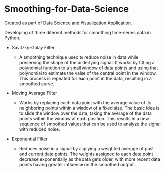 # Smoothing-for-Data-Science


Created as part of [Data Science and Visualization Application](https://github.com/YuganshuWadhwa/Data-Science-and-Visualization-Application).

Developing of three diferent methods for smoothing time-series data in Python.


* Savitzky-Golay Filter

  * A smoothing technique used to reduce noise in data while preserving the shape of the underlying signal. It works by fitting a polynomial function to a small window of data points and using that polynomial to estimate the value of the central point in the window. This process is repeated for each point in the data, resulting in a smoothed curve.

* Moving Average Filter

  * Works by replacing each data point with the average value of its neighboring points within a window of a fixed size. The basic idea is to slide the window over the data, taking the average of the data points within the window at each position. This results in a new sequence of smoothed values that can be used to analyze the signal with reduced noise. 

* Exponential Filter

  * Reduces noise in a signal by applying a weighted average of past and current data points. The weights assigned to each data point decrease exponentially as the data gets older, with more recent data points having greater influence on the smoothed output.
